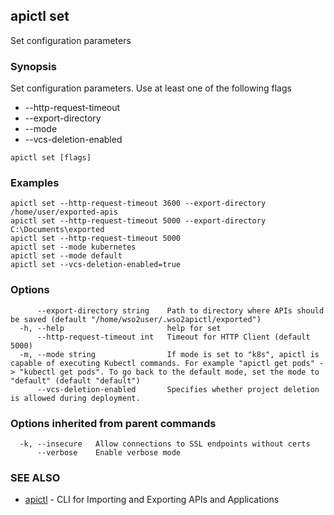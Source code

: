 ## apictl set

Set configuration parameters

### Synopsis

Set configuration parameters. Use at least one of the following flags
* --http-request-timeout <time-in-milli-seconds>
* --export-directory <path-to-directory-where-apis-should-be-saved>
* --mode <mode-of-apictl>
* --vcs-deletion-enabled <enable-or-disable-project-deletion-via-vcs>

```
apictl set [flags]
```

### Examples

```
apictl set --http-request-timeout 3600 --export-directory /home/user/exported-apis
apictl set --http-request-timeout 5000 --export-directory C:\Documents\exported
apictl set --http-request-timeout 5000
apictl set --mode kubernetes
apictl set --mode default
apictl set --vcs-deletion-enabled=true
```

### Options

```
      --export-directory string    Path to directory where APIs should be saved (default "/home/wso2user/.wso2apictl/exported")
  -h, --help                       help for set
      --http-request-timeout int   Timeout for HTTP Client (default 5000)
  -m, --mode string                If mode is set to "k8s", apictl is capable of executing Kubectl commands. For example "apictl get pods" -> "kubectl get pods". To go back to the default mode, set the mode to "default" (default "default")
      --vcs-deletion-enabled       Specifies whether project deletion is allowed during deployment.
```

### Options inherited from parent commands

```
  -k, --insecure   Allow connections to SSL endpoints without certs
      --verbose    Enable verbose mode
```

### SEE ALSO

* [apictl](apictl.md)	 - CLI for Importing and Exporting APIs and Applications

